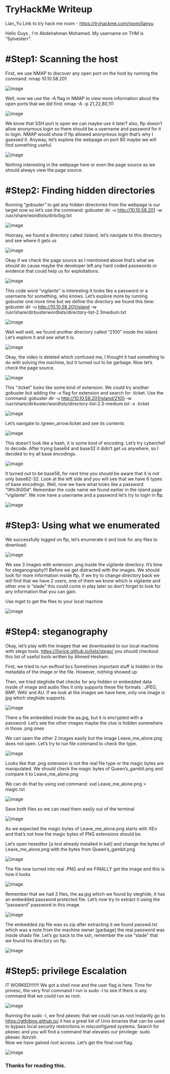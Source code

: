 # TryHackMe Writeup 
Lian_Yu Link to try hack me room - https://tryhackme.com/room/lianyu

Hello Guys , I'm Abdelrahman Mohamed. My username on THM is “Sylvesterr”.

# #Step1: Scanning the host
First, we use NMAP to discover any open port on the host by running the command: nmap 10.10.58.201

![image](https://user-images.githubusercontent.com/118617364/202856505-54a84a2a-84cc-48d6-ad0d-b92fa598cdf4.png)

Well, now we use the -A flag in NMAP to view more information about the open ports that we did find: nmap -A -p 21,22,80,111 

![image](https://user-images.githubusercontent.com/118617364/202856533-40326b12-3d55-426e-ab92-91fbe9c52575.png)

We know that SSH port is open we can maybe use it later?
also, ftp doesn’t allow anonymous login so there should be a username and password for it to login. NMAP would show if ftp allowed anonymous login that’s why I guessed it.
Anyway, let’s explore the webpage on port 80 maybe we will find something useful. 

![image](https://user-images.githubusercontent.com/118617364/202856738-dbbd0904-113d-47ef-955a-6bf95f1a15b9.png)

Nothing interesting in the webpage here or even the page source as we should always view the page source.
# #Step2: Finding hidden directories
Running “gobsuter” to get any hidden directories from the webpage is our target now so let’s use the command: gobuster dir -u http://10.10.58.201 -w /usr/share/wordlists/dirb/big.txt

![image](https://user-images.githubusercontent.com/118617364/202856824-9b50c902-3e5d-43e4-8bba-a8041009da2d.png)

Hooraay, we found a directory called /island, let’s navigate to this directory and see where it gets us

![image](https://user-images.githubusercontent.com/118617364/202856871-17222b0c-827b-49c8-aeab-5369f1202cef.png)

Okay if we check the page source as I mentioned above that’s what we should do cause maybe the developer left any hard coded passwords or evidence that could help us for exploitations.

![image](https://user-images.githubusercontent.com/118617364/202856893-14f951cb-d92c-48f9-ac23-e941ba299042.png)

This code word “vigilante” is interesting it looks like a password or a username for something, who knows. Let’s explore more by running gobuster one more time but we define the directory we found this time: gobuster dir -u http://10.10.58.201/island -w /usr/share/dirbusterwordlists/directory-list-2.3medium.txt

![image](https://user-images.githubusercontent.com/118617364/202856922-8b6769e5-88cf-4e6d-a8b0-e5c04eea3de4.png)

Well well well, we found another directory called “2100” inside the island. Let’s explore it and see what it is.

![image](https://user-images.githubusercontent.com/118617364/202856936-2bdc3d34-4d81-4bf4-8eb4-96b2f0bf6cea.png)

Okay, the video is deleted which confused me, I thought it had something to do with solving the machine, but it turned out to be garbage. Now let’s check the page source.

![image](https://user-images.githubusercontent.com/118617364/202856960-8e26870e-4dc9-4d18-9a03-b6f24aaa5c8a.png)

This “.ticket” looks like some kind of extension. We could try another gobuster but adding the -x flag for extension and search for .ticket. Use the command: gobuster dir -u http://10.10.58.201/island/2100 -w /usr/share/dirbuster/wordlists/directory-list-2.3-medium.txt -x .ticket

![image](https://user-images.githubusercontent.com/118617364/202856970-df287aeb-45a6-4406-b3ed-e29abe87ea5e.png)

Let’s navigate to /green_arrow.ticket and see its contents 

![image](https://user-images.githubusercontent.com/118617364/202856980-4495a160-6615-4987-89d1-1777839a8768.png)

This doesn’t look like a hash, it is some kind of encoding. Let’s try cyberchef to decode. After trying  base64 and  base32 it didn’t get us anywhere, so I decided to try all base encodings.

![image](https://user-images.githubusercontent.com/118617364/202856996-f141a8ec-1282-4d67-b7a4-c43a1adc5f02.png)

It turned out to be base58, for next time you should be aware that it is not only base62-32. Look at the left  side and you will see that we have 6 types of base encodings. Well, now we have what looks like a password “!#th3h00d”. Remember the code name we found earlier in the island page “vigilante”. We now have a username and a password let’s try to login in ftp.

![image](https://user-images.githubusercontent.com/118617364/202857130-826b47bc-73b1-4259-ab8a-d27a722bb45d.png)
# #Step3: Using what we enumerated
We successfully logged on ftp, let’s enumerate it and look for any files to download.

![image](https://user-images.githubusercontent.com/118617364/202857153-4302145a-6426-4bd8-99fc-859d9a2a0462.png)

We see 3 images with extension .png inside the vigilante directory.
It’s time for steganography!!! Before we get distracted with the images. We should look for more information inside ftp, if we try to change directory back we will find that we have 2 users, one of them we know which is vigilante and other one is “slade” this could come in play later so don’t forget to look for any information that you can gain.

Use mget <filename> to get the files to your local machine
  
![image](https://user-images.githubusercontent.com/118617364/202857172-93795942-8bc6-4412-b581-dccac52a78c0.png)
# #Step4: steganography

Okay, let’s play with the images that we downloaded to our local machine with stego tools. https://0xrick.github.io/lists/stego/ you should checkout this list of useful tools written by Ahmed Hesham.
  
First, we tried to run exiftool bcs Sometimes important stuff is hidden in the metadata of the image or the file. However, nothing showed up
  
Then, we tried steghide that checks for any hidden or embedded data inside of image and audio files it only supports these file formats : JPEG, BMP, WAV and AU. If we look at the images we have here, only one image is jpg which steghide supports.
  
![image](https://user-images.githubusercontent.com/118617364/202857198-f313818c-a58a-4638-b76c-fb0960fbf1da.png)

There a file embedded inside the aa.jpg, but it is encrypted with a password. Let’s see the other images maybe the clue is hidden somewhere in those .png ones

We can open the other 2 images easily but the image Leave_me_alone.png  does not open. Let’s try to run file command to check the type.
  
 ![image](https://user-images.githubusercontent.com/118617364/202857304-f30f06bf-08bf-434c-8562-11bd47ffb132.png)
  
Looks like that .png extension is not the real file type or the magic bytes are manipulated. We should check the magic bytes of Queen’s_gambit.png and compare it to Leave_me_alone.png 

We can do that by using xxd command: xxd Leave_me_alone.png > magic.txt
  
 ![image](https://user-images.githubusercontent.com/118617364/202857338-c0deca74-9a84-4ddd-96ba-601080e4ad55.png)

Save both files so we can read them easily out of the terminal 
  
  ![image](https://user-images.githubusercontent.com/118617364/202857493-aaa2194b-83e6-433b-9524-cad660549312.png)

 As we expected the magic bytes of Leave_me_alone.png starts with XEo and that’s not how the magic bytes of PNG extensions should be.
  
Let’s open hexeditor [a tool already installed in kali] and change the bytes of Leave_me_alone.png with the bytes from Queen’s_gambit.png 

  ![image](https://user-images.githubusercontent.com/118617364/202857504-baafd500-0bdf-486a-90fa-d70ea3582d0a.png)

  The file now turned into real .PNG and we FINALLY get the image and this is how it looks

![image](https://user-images.githubusercontent.com/118617364/202857509-4605b900-f526-43cf-8924-7ad9b17bfac5.png)

  Remember that we had 3 files, the aa.jpg which we found by steghide, it has an embedded password protected file. Let’s now try to extract it using the “password” password in this image.
  
  ![image](https://user-images.githubusercontent.com/118617364/202857517-08fd527a-2c59-4991-b6ae-32aff23d9bf0.png)

  The embedded zip file was ss.zip after extracting it we found passwd.txt which was a note from the machine owner [garbage] the real password was inside shado file.
Let’s go back to the ssh, remember the use “slade” that we found his directory on ftp. 
  
  ![image](https://user-images.githubusercontent.com/118617364/202857525-3fcb515a-291a-4209-9b6c-31fdc9214c3e.png)
# #Step5: privilege Escalation
IT WORKED!!!!!!! We got a shell now and the user flag is here.
Time for privesc, the very first command I run is sudo -l to see if there is any command that we could run as root. 

![image](https://user-images.githubusercontent.com/118617364/202857534-e765ffb0-212d-4b37-b31b-273349b404e7.png)
  
  Running the sudo -l, we find pkexec that we could run as root 
Instantly go to https://gtfobins.github.io/ it has a great list of Unix binaries that can be used to bypass local security restrictions in misconfigured systems. Search for pkexec and you will find a command that elevates our privilege: sudo pkexec /bin/sh  
Now we have gained root access. Let’s get the final root flag.
  
  ![image](https://user-images.githubusercontent.com/118617364/202857540-a3d225da-eb13-4b71-8582-cbb7d290f473.png)

### Thanks for reading this.
